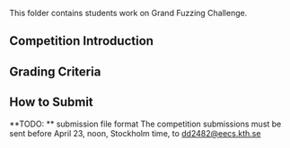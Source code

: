 This folder contains students work on Grand Fuzzing Challenge.

## Competition Introduction

## Grading Criteria

## How to Submit

**TODO: ** submission file format
The competition submissions must be sent before April 23, noon, Stockholm time, to dd2482@eecs.kth.se